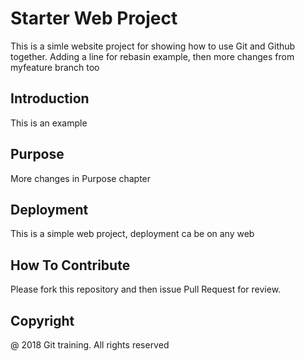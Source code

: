 # Starter Web Project

This is a simle website project for showing how to use Git and Github together.
Adding a line for rebasin example, then more changes from myfeature branch too

## Introduction

This is an example

## Purpose

More changes in Purpose chapter

## Deployment

This is a simple web project, deployment ca be on any web

## How To Contribute

Please fork this repository and then issue Pull Request for review.

## Copyright

 @ 2018  Git training. All rights reserved

